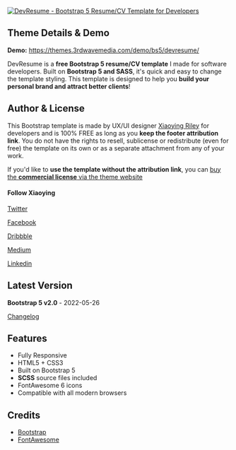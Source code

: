 <a href="https://themes.3rdwavemedia.com/bootstrap-templates/resume/devresume-free-bootstrap-5-resume-cv-template-for-developers/" target="_blank"><img src="https://themes.3rdwavemedia.com/wp-content/uploads/2019/04/Bootstrap-Resume-CV-Template-DevResume-Promo-1.png" alt="DevResume - Bootstrap 5 Resume/CV Template for Developers" /></a>

## Theme Details & Demo

**Demo:** https://themes.3rdwavemedia.com/demo/bs5/devresume/

DevResume is a **free Bootstrap 5 resume/CV template** I made for software developers. Built on **Bootstrap 5 and SASS**, it's quick and easy to change the template styling. This template is designed to help you **build your personal brand and attract better clients**!

## Author & License

This Bootstrap template is made by UX/UI designer [Xiaoying Riley](https://twitter.com/3rdwave_themes) for developers and is 100% FREE as long as you **keep the footer attribution link**. You do not have the rights to resell, sublicense or redistribute (even for free) the template on its own or as a separate attachment from any of your work.


If you'd like to **use the template without the attribution link**, you can [buy the **commercial license** via the theme website](https://themes.3rdwavemedia.com/bootstrap-templates/resume/devresume-free-bootstrap-5-resume-cv-template-for-developers/)


#### Follow Xiaoying

[Twitter](https://twitter.com/3rdwave_themes)

[Facebook](https://www.facebook.com/3rdwavethemes/)

[Dribbble](https://dribbble.com/Xiaoying)

[Medium](https://medium.com/@3rdwave_themes)

[Linkedin](https://uk.linkedin.com/in/xiaoying)


## Latest Version
**Bootstrap 5 v2.0** - 2022-05-26

[Changelog](https://themes.3rdwavemedia.com/bootstrap-templates/resume/devresume-free-bootstrap-5-resume-cv-template-for-developers/?target=changelog)


## Features

-  Fully Responsive
-  HTML5 + CSS3
-  Built on Bootstrap 5
-  **SCSS** source files included
-  FontAwesome 6 icons
-  Compatible with all modern browsers

## Credits
- [Bootstrap](http://getbootstrap.com/)
- [FontAwesome](http://fortawesome.github.io/Font-Awesome/)
